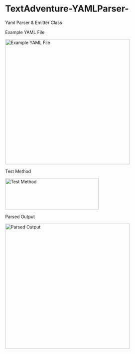 # TextAdventure-YAMLParser-
Yaml Parser & Emitter Class


Example YAML File

<img src="http://s9.postimg.org/mcux1xq1r/yaml_Example.png" alt="Example YAML File" width="400" height="400"/>

Test Method

<img src="http://s21.postimg.org/iosljl03b/npc_Test.png" alt="Test Method" width="300" height="100"/>

Parsed Output

<img src="http://s18.postimg.org/8vrpg1jqh/yaml_Output.png" alt="Parsed Output" width="400" height="400"/>

